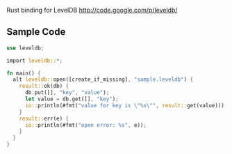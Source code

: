 Rust binding for LevelDB
http://code.google.com/p/leveldb/

Sample Code
-----------

```rust
use leveldb;

import leveldb::*;

fn main() {
  alt leveldb::open([create_if_missing], "sample.leveldb") {
    result::ok(db) {
      db.put([], "key", "value");
      let value = db.get([], "key");
      io::println(#fmt("value for key is \"%s\"", result::get(value)));
    }
    result::err(e) {
      io::println(#fmt("open error: %s", e));
    }
  }
}
```
